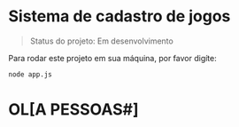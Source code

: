 # Sistema de cadastro de jogos</h1>

> Status do projeto: Em desenvolvimento

Para rodar este projeto em sua máquina, por favor digíte:

```
node app.js
```
# OL[A PESSOAS#]


